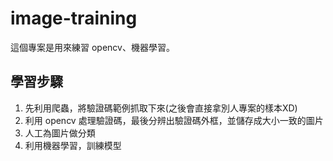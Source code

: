 # image-training
這個專案是用來練習 opencv、機器學習。

## 學習步驟
1. 先利用爬蟲，將驗證碼範例抓取下來(之後會直接拿別人專案的樣本XD)
2. 利用 opencv 處理驗證碼，最後分辨出驗證碼外框，並儲存成大小一致的圖片
3. 人工為圖片做分類
4. 利用機器學習，訓練模型
